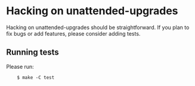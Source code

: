 Hacking on unattended-upgrades
==============================

Hacking on unattended-upgrades should be straightforward.
If you plan to fix bugs or add features, please consider
adding tests.

Running tests
-------------

Please run:

        $ make -C test


